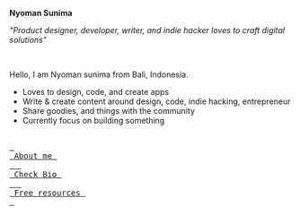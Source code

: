 **Nyoman Sunima**

_"Product designer, developer, writer, and indie hacker loves to craft digital solutions"_

<br/>

Hello, I am Nyoman sunima from Bali, Indonesia.

- Loves to design, code, and create apps
- Write & create content around design, code, indie hacking, entrepreneur
- Share goodies, and things with the community
- Currently focus on building something


<br/>

<a href="https://nyomansunima.one" target="_blank">
  <kbd> <br> About me <br> </kbd>
</a>

<a href="https://nyomansunima.one/bio" target="_blank">
  <kbd> <br> Check Bio <br> </kbd>
</a>

<a href="https://nyomansunima.one/resources" target="_blank">
  <kbd> <br> Free resources <br> </kbd>
</a>
